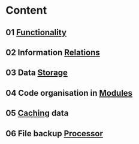
# Content

## 01 [Functionality](01_Functionality.md)

## 02 Information [Relations](02_Relations.md)

## 03 Data [Storage](03_Storage.md)

## 04 Code organisation in [Modules](04_Modules.md)

## 05 [Caching](05_AssemblyCache.md) data

## 06 File backup [Processor](06_Processor.md)